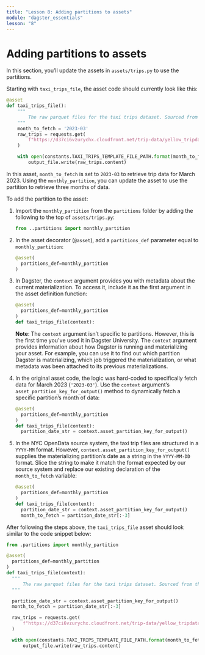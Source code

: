 ```yaml
---
title: "Lesson 8: Adding partitions to assets"
module: "dagster_essentials"
lesson: "8"
---
```


# Adding partitions to assets

In this section, you’ll update the assets in `assets/trips.py` to use the partitions. 

Starting with `taxi_trips_file`, the asset code should currently look like this:

```python
@asset
def taxi_trips_file():
    """
        The raw parquet files for the taxi trips dataset. Sourced from the NYC Open Data portal.
    """
    month_to_fetch = '2023-03' 
    raw_trips = requests.get(
        f"https://d37ci6vzurychx.cloudfront.net/trip-data/yellow_tripdata_{month_to_fetch}.parquet"
    )

    with open(constants.TAXI_TRIPS_TEMPLATE_FILE_PATH.format(month_to_fetch), "wb") as output_file:
        output_file.write(raw_trips.content)
```

In this asset, `month_to_fetch` is set to `2023-03` to retrieve trip data for March 2023. Using the `monthly_partition`, you can update the asset to use the partition to retrieve three months of data.

To add the partition to the asset:

1. Import the `monthly_partition` from the `partitions` folder by adding the following to the top of `assets/trips.py`:
    
    ```python
    from ..partitions import monthly_partition
    ```
    
2. In the asset decorator (`@asset`), add a `partitions_def` parameter equal to `monthly_partition`:
    
    ```python
    @asset(
      partitions_def=monthly_partition
    )
    ```
    
3. In Dagster, the `context` argument provides you with metadata about the current materialization. To access it, include it as the first argument in the asset definition function:
    
    ```python
    @asset(
      partitions_def=monthly_partition
    )
    def taxi_trips_file(context):
    ```
    
    **Note**: The `context` argument isn’t specific to partitions. However, this is the first time you've used it in Dagster University. The `context` argument provides information about how Dagster is running and materializing your asset. For example, you can use it to find out which partition Dagster is materializing, which job triggered the materialization, or what metadata was been attached to its previous materializations.
    
4. In the original asset code, the logic was hard-coded to specifically fetch data for March 2023 (`'2023-03'`). Use the `context` argument’s `asset_partition_key_for_output()` method to dynamically fetch a specific partition’s month of data:
    
    ```python
    @asset(
      partitions_def=monthly_partition
    )
    def taxi_trips_file(context):
      partition_date_str = context.asset_partition_key_for_output()
    ```
    
5. In the NYC OpenData source system, the taxi trip files are structured in a `YYYY-MM` format. However, `context.asset_partition_key_for_output()` supplies the materializing partition’s date as a string in the `YYYY-MM-DD` format. Slice the string to make it match the format expected by our source system and replace our existing declaration of the `month_to_fetch` variable:
    
    ```python
    @asset(
      partitions_def=monthly_partition
    )
    def taxi_trips_file(context):
      partition_date_str = context.asset_partition_key_for_output()
      month_to_fetch = partition_date_str[:-3]
    ```

After following the steps above, the `taxi_trips_file` asset should look similar to the code snippet below:

```python
from .partitions import monthly_partition

@asset(
  partitions_def=monthly_partition
)
def taxi_trips_file(context):
  """
      The raw parquet files for the taxi trips dataset. Sourced from the NYC Open Data portal.
  """

  partition_date_str = context.asset_partition_key_for_output()
  month_to_fetch = partition_date_str[:-3]

  raw_trips = requests.get(
      f"https://d37ci6vzurychx.cloudfront.net/trip-data/yellow_tripdata_{month_to_fetch}.parquet"
  )

  with open(constants.TAXI_TRIPS_TEMPLATE_FILE_PATH.format(month_to_fetch), "wb") as output_file:
      output_file.write(raw_trips.content)
```